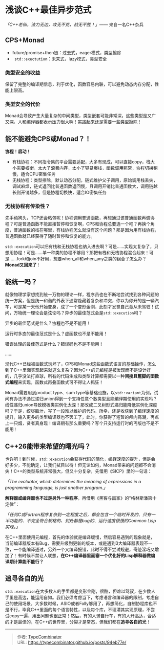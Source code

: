 # 浅谈C++最佳异步范式

*「C\+\+老仙，法力无边，攻无不克，战无不胜！」*—— 来自一名C\+\+杂兵

## CPS+Monad

- future/promise+then链：过去式，eager模式，类型擦除
- ` std::exectution`：未来式，lazy模式，类型安全
<!--more-->

### 类型安全的收益

保留了完整的编译期信息，利于优化，函数容易内联，可以避免动态内存分配，性能上限高。

### 类型安全的代价

Monad会导致产生大量复杂的中间类型，类型嵌套可能非常深，这些类型是又广又深，人和编译器都表示压力很大啊！实践起来还是需要一些类型擦除！

## 能不能避免CPS或Monad？！

**协程！启动！**

- 有栈协程：不同指令集的平台需要适配，大多有现成，可以直接copy，栈大小需要权衡，太大了浪费内存，太小了容易爆栈，函数调用照常，协程切换稍慢，适合CPU密集任务
- 无栈协程：类型擦除，默认动态分配，链式维护父子调用，原始调用栈丢失，调试麻烦，链式返回比普通函数返回慢，且调用开销比普通函数大，调用链越长则开销越多，但是协程切换快，适合IO密集任务

### 无栈协程有传染性？

先手动狗头，TCP还会粘包呢！协程调用普通函数，再想通过该普通函数再调协程？可是普通函数不能直接暂停和恢复啊，CPS和协程总要选一个吧？再换个角度，普通函数的栈在哪里，有栈协程怎么就没有这个问题？那是因为用有栈协程，普通函数就已经获得了随时暂停和恢复的能力。

`std::execution`可以把有栈和无栈协程也纳入进去啊？可是……实现太复杂了，只想用协程！可是……单一种类的协程不够用？那把有栈和无栈协程混合起来！可是……fork和join不好用，想要when_all和when_any之类的组合子怎么办？**Monad又回来了**！

## 能统一吗？

就像物理学家想找到统一万物的理论一样，程序员也在不断地尝试找到各种问题的统一方案，但是统一和谐的外表下通常隐藏着复杂和冲突，你以为你开的是一辆汽车，可是某一天他开始变身，成了一个变形金刚，此刻才发觉自己竟从未驾驭！试问，万物统一理论会是弦论吗？异步的最佳范式会是`std::execution`吗？

异步的最佳范式是什么？协程也不是不能用！

运行时多态的最佳范式是什么？虚函数也不是不能用！

错误处理的最佳范式是什么？错误码也不是不能用！

……

现代C\+\+已经被函数式玩坏了，CPS和Monad这些函数式语言的基础操作，怎么到了C\+\+里面实现起来就这么复杂？因为C\+\+的元编程是被发现而不是设计好的，几乎没法打直球，所有的代码生成和类型计算都需要以一种**间接且蹩脚的函数式编程**来实现，函数式再叠函数式可不得让人抓狂！

Monad需要用到product type、sum type等基础设施，以`std::variant`为例，试问有办法不通过递归union得到一个支持任意个数类型且能编译期使用的实现吗？线性递归union导致模板类实例化太深！那改成二叉树形式递归能降低实例化深度吗？于是，绞尽脑汁，写了一段难以维护的代码，所幸，还是收获到了编译速度的提升，输入更多的类型编译器也不罢工了，此时，你获得了短暂的颅内高潮，再点上一只烟，贤者真身现！编译期有那么重要吗？写个只支持运行时的丐版也不是不能用！

## C\+\+26能带来希望的曙光吗？

也许吧！到时候，`std::execution`会获得代码的简化，编译速度的提升，但是会好多少，不能确定，让我们拭目以待！但无论如何，Monad带来的问题都不会消失！C\+\+的类型系统非常强大，但又十分复杂，先借用《SICP》里的一句话：

*「The evaluator, which determines the meaning of expressions in a programming language, is just another program.」*

**解释器或编译器也不过是另外一种程序**，再借用《黑客与画家》的“格林斯潘第十定律”：

*「任何C或Fortran程序复杂到一定程度之后，都会包含一个临时开发的、只有一半功能的、不完全符合规格的、到处都是bug的、运行速度很慢的Common Lisp实现。」*

在C\+\+里面使用元编程，首先的体验就是编译缓慢，然后容易遇到的现象就是，当前编译器版本有Bug，需要升级到更新的版本，或是遇到3大编译器表现不一致，一个能编译通过，另外一个又编译报错，此时不得不尝试规避，奇迹淫巧又增加了！有时候不禁让人联想，**在C\+\+编译器里面塞一个优化好的Lisp解释器做编译期计算能不能行？**

## 追寻各自的光

`std::execution`在大多数人的手里都是变形金刚，很酷，但难以驾驭，在少数人手里是高达，能运用自如。我们必须考虑当下，考虑语言和编译器的限制，考虑自己的使用场景，大多数时候，ASIO或者Folly够用了，再想简化，自制协程库也不是不行，毕竟C\+\+里面的每个语言特性，以及每个库，不理清其实现原理，不尝试copy一遍，用出问题也很正常！然后，有的人骑自行车，有的人开高达，合适的才是最佳的，在C\+\+的世界里，分裂才是常态，但我们都在**追寻各自的光**！

---

> 作者: [TypeCombinator](https://github.com/TypeCombinator)  
> URL: https://typecombinator.github.io/posts/94eb77e/  

